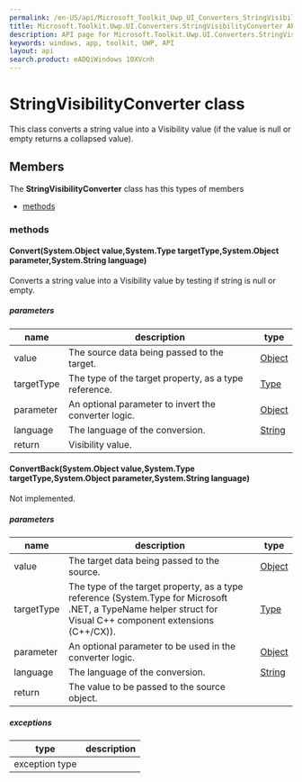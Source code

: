 ```yaml
---
permalink: /en-US/api/Microsoft_Toolkit_Uwp_UI_Converters_StringVisibilityConverter.htm
title: Microsoft.Toolkit.Uwp.UI.Converters.StringVisibilityConverter API 
description: API page for Microsoft.Toolkit.Uwp.UI.Converters.StringVisibilityConverter
keywords: windows, app, toolkit, UWP, API
layout: api
search.product: eADQiWindows 10XVcnh
---
```



# StringVisibilityConverter class

This class converts a string value into a Visibility value (if the value is null or empty returns a collapsed value).

## Members

The **StringVisibilityConverter** class has this types of members

* [methods](#methods)

### methods

#### Convert(System.Object value,System.Type targetType,System.Object parameter,System.String language)

Converts a string value into a Visibility value by testing if string is null or empty.

##### parameters



| name | description | type || --- | --- | --- || value | The source data being passed to the target. | [Object](https://msdn.microsoft.com/library/windows/apps/System.Object) || targetType | The type of the target property, as a type reference. | [Type](https://msdn.microsoft.com/library/windows/apps/System.Type) || parameter | An optional parameter to invert the converter logic. | [Object](https://msdn.microsoft.com/library/windows/apps/System.Object) || language | The language of the conversion. | [String](https://msdn.microsoft.com/library/windows/apps/System.String) || return |Visibility value. |


#### ConvertBack(System.Object value,System.Type targetType,System.Object parameter,System.String language)

Not implemented.

##### parameters



| name | description | type || --- | --- | --- || value | The target data being passed to the source. | [Object](https://msdn.microsoft.com/library/windows/apps/System.Object) || targetType | The type of the target property, as a type reference (System.Type for Microsoft .NET, a TypeName helper struct for Visual C++ component extensions (C++/CX)). | [Type](https://msdn.microsoft.com/library/windows/apps/System.Type) || parameter | An optional parameter to be used in the converter logic. | [Object](https://msdn.microsoft.com/library/windows/apps/System.Object) || language | The language of the conversion. | [String](https://msdn.microsoft.com/library/windows/apps/System.String) || return |The value to be passed to the source object. |
##### exceptions


| type | description || --- | --- || exception type | |

